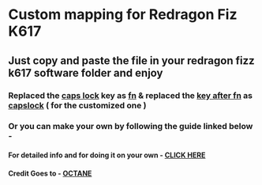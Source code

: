 # Custom mapping for Redragon Fiz K617


## Just copy and paste the file in your redragon fizz k617 software folder and enjoy


### Replaced the [caps lock]() key as [fn]() & replaced the [key after fn]() as [capslock]() ( for the customized one )

### Or you can make your own by following the guide linked below -

#### For detailed info and for doing it on your own - [CLICK HERE](https://github.com/octenite/redragonKB-remap)

#### Credit Goes to - [OCTANE](https://github.com/octenite)
